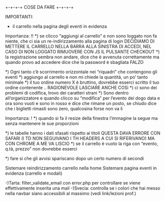 +-+-+-+ COSE DA FARE +-+-+-+

IMPORTANTI:
- il carrello nella pagina degli eventi in evidenza

Importanza: !!
*) se clicco “aggiungi al carrello” e non sono loggato non fa niente, che ci sia un re-indirizzamento alla pagina di login
	DECIDIAMO DI METTERE IL CARRELLO NELLA BARRA ALLA SINISTRA DI ACCEDI, NEL CASO DI NON LOGGATO RIMUOVERE CON JS IL PULSANTE CHECKOUT
*) la registrazione sembra non andare, dice che è avvenuta correttamente ma quando provo ad accedere dice che la password è sbagliata FALZO
<!-- *) nei “i miei dati” il bottone “modifica dati” si deve chiamare “salva modifiche”, senno non si capisce FATTO -->
*) Ogni tanto c’è scorrimento orizzontale nei “riquadri” che contengono gli eventi
*) aggiungo al carrello e non mi chiede la quantità, un po’ tanto minimale
*) il tuo ordine numero X è bruttino, dovrebbe esserci scritto il tuo ordine contenente .. RAGIONEVOLE LASCIARE ANCHE COSì
*) ci sono dei problemi di codifica, trovo dei caratteri strani
*) Sono dentro all’organizzatore e quando clicco su “modifica” per l’evento dei dogo data e ora sono vuoti e sono in rosso e dice che rimane un posto, se chiudo dice che i biglietti rimasti sono zero, qualcosina forse non va lì

Importanza: !
*) quando si fa il resize della finestra l’immagine la segue ma senza mantenere le sue proporzioni
<!-- *) “accedi”, “registrati” e “uniticket” si devono almeno illuminare di bianco quando ci passo sopra col mouse -->
*) le tabelle hanno i dati sfasati rispetto ai titoli  QUESTA DAVA ERRORE CON SAFARI (I TD NON SEGUIVANO I TH HEADERS A CUI SI RIFERIVANO) MA CON CHROME A ME VA LISCIO
*) se il carrello è vuoto la riga con “evento, q.tà, prezzo” non dovrebbe esserci
<!-- *) quando schiaccio su “vedi tutte le notifiche” il background diventa blu con scritta blu -->
*) fare si che gli avvisi spariscano dopo un certo numero di secondi

Sistemare reindirizzamento carrello nella home
Sistemare pagina eventi in evidenza (carrello e modali)

-)Tarta: filter_validate_email con error.php per controllare se viene effettivamente inserita una mail
-)Svecia: controlla se i colori che hai messo nella navbar siano accessibili al massimo (vedi link/lezioni prof.)